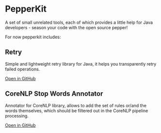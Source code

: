 # PepperKit
A set of small unrelated tools, each of which provides a little help for Java developers - season your code with the open source pepper!

For now pepperkit includes:

## Retry
Simple and lightweight retry library for Java, it helps you transparently retry failed operations.

[Open in GitHub](https://github.com/pepperkit/retry)

## CoreNLP Stop Words Annotator
Annotator for CoreNLP library, allows to add the set of rules or/and the words themselves, which should be filtered out in the CoreNLP pipeline processing.

[Open in GitHub](https://github.com/pepperkit/corenlp-stop-words-annotator)
